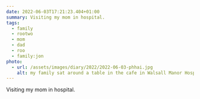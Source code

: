 ```yaml
---
date: 2022-06-03T17:21:23.404+01:00
summary: Visiting my mom in hospital.
tags:
  - family
  - rootwo
  - mom
  - dad
  - roo
  - family:jon
photo:
  - url: /assets/images/diary/2022/2022-06-03-phhai.jpg
    alt: my family sat around a table in the cafe in Walsall Manor Hospital
---
```

Visiting my mom in hospital.
